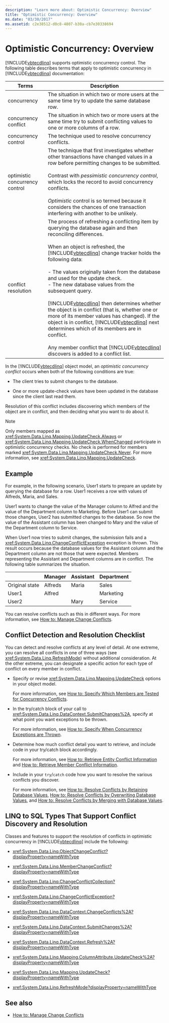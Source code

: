 ```yaml
---
description: "Learn more about: Optimistic Concurrency: Overview"
title: "Optimistic Concurrency: Overview"
ms.date: "03/30/2017"
ms.assetid: c2e38512-d0c8-4807-b30a-cb7e30338694
---
```

# Optimistic Concurrency: Overview

[!INCLUDE[vbtecdlinq](../../../../../../includes/vbtecdlinq-md.md)] supports optimistic concurrency control. The following table describes terms that apply to optimistic concurrency in [!INCLUDE[vbtecdlinq](../../../../../../includes/vbtecdlinq-md.md)] documentation:  
  
|Terms|Description|  
|-----------|-----------------|  
|concurrency|The situation in which two or more users at the same time try to update the same database row.|  
|concurrency conflict|The situation in which two or more users at the same time try to submit conflicting values to one or more columns of a row.|  
|concurrency control|The technique used to resolve concurrency conflicts.|  
|optimistic concurrency control|The technique that first investigates whether other transactions have changed values in a row before permitting changes to be submitted.<br /><br /> Contrast with *pessimistic concurrency control*, which locks the record to avoid concurrency conflicts.<br /><br /> *Optimistic* control is so termed because it considers the chances of one transaction interfering with another to be unlikely.|  
|conflict resolution|The process of refreshing a conflicting item by querying the database again and then reconciling differences.<br /><br /> When an object is refreshed, the [!INCLUDE[vbtecdlinq](../../../../../../includes/vbtecdlinq-md.md)] change tracker holds the following data:<br /><br /> -   The values originally taken from the database and used for the update check.<br />-   The new database values from the subsequent query.<br /><br /> [!INCLUDE[vbtecdlinq](../../../../../../includes/vbtecdlinq-md.md)] then determines whether the object is in conflict (that is, whether one or more of its member values has changed). If the object is in conflict, [!INCLUDE[vbtecdlinq](../../../../../../includes/vbtecdlinq-md.md)] next determines which of its members are in conflict.<br /><br /> Any member conflict that [!INCLUDE[vbtecdlinq](../../../../../../includes/vbtecdlinq-md.md)] discovers is added to a conflict list.|  
  
 In the [!INCLUDE[vbtecdlinq](../../../../../../includes/vbtecdlinq-md.md)] object model, an *optimistic concurrency conflict* occurs when both of the following conditions are true:  
  
- The client tries to submit changes to the database.  
  
- One or more update-check values have been updated in the database since the client last read them.  
  
 Resolution of this conflict includes discovering which members of the object are in conflict, and then deciding what you want to do about it.  
  
> [!NOTE]
> Only members mapped as <xref:System.Data.Linq.Mapping.UpdateCheck.Always> or <xref:System.Data.Linq.Mapping.UpdateCheck.WhenChanged> participate in optimistic concurrency checks. No check is performed for members marked <xref:System.Data.Linq.Mapping.UpdateCheck.Never>. For more information, see <xref:System.Data.Linq.Mapping.UpdateCheck>.  
  
## Example  

 For example, in the following scenario, User1 starts to prepare an update by querying the database for a row. User1 receives a row with values of Alfreds, Maria, and Sales.  
  
 User1 wants to change the value of the Manager column to Alfred and the value of the Department column to Marketing. Before User1 can submit those changes, User2 has submitted changes to the database. So now the value of the Assistant column has been changed to Mary and the value of the Department column to Service.  
  
 When User1 now tries to submit changes, the submission fails and a <xref:System.Data.Linq.ChangeConflictException> exception is thrown. This result occurs because the database values for the Assistant column and the Department column are not those that were expected. Members representing the Assistant and Department columns are in conflict. The following table summarizes the situation.  
  
||Manager|Assistant|Department|  
|------|-------------|---------------|----------------|  
|Original state|Alfreds|Maria|Sales|  
|User1|Alfred||Marketing|  
|User2||Mary|Service|  
  
 You can resolve conflicts such as this in different ways. For more information, see [How to: Manage Change Conflicts](how-to-manage-change-conflicts.md).  
  
## Conflict Detection and Resolution Checklist  

 You can detect and resolve conflicts at any level of detail. At one extreme, you can resolve all conflicts in one of three ways (see <xref:System.Data.Linq.RefreshMode>) without additional consideration. At the other extreme, you can designate a specific action for each type of conflict on every member in conflict.  
  
- Specify or revise <xref:System.Data.Linq.Mapping.UpdateCheck> options in your object model.  
  
     For more information, see [How to: Specify Which Members are Tested for Concurrency Conflicts](how-to-specify-which-members-are-tested-for-concurrency-conflicts.md).  
  
- In the try/catch block of your call to <xref:System.Data.Linq.DataContext.SubmitChanges%2A>, specify at what point you want exceptions to be thrown.  
  
     For more information, see [How to: Specify When Concurrency Exceptions are Thrown](how-to-specify-when-concurrency-exceptions-are-thrown.md).  
  
- Determine how much conflict detail you want to retrieve, and include code in your try/catch block accordingly.  
  
     For more information, see [How to: Retrieve Entity Conflict Information](how-to-retrieve-entity-conflict-information.md) and [How to: Retrieve Member Conflict Information](how-to-retrieve-member-conflict-information.md).  
  
- Include in your `try`/`catch` code how you want to resolve the various conflicts you discover.  
  
     For more information, see [How to: Resolve Conflicts by Retaining Database Values](how-to-resolve-conflicts-by-retaining-database-values.md), [How to: Resolve Conflicts by Overwriting Database Values](how-to-resolve-conflicts-by-overwriting-database-values.md), and [How to: Resolve Conflicts by Merging with Database Values](how-to-resolve-conflicts-by-merging-with-database-values.md).  
  
## LINQ to SQL Types That Support Conflict Discovery and Resolution  

 Classes and features to support the resolution of conflicts in optimistic concurrency in [!INCLUDE[vbtecdlinq](../../../../../../includes/vbtecdlinq-md.md)] include the following:  
  
- <xref:System.Data.Linq.ObjectChangeConflict?displayProperty=nameWithType>  
  
- <xref:System.Data.Linq.MemberChangeConflict?displayProperty=nameWithType>  
  
- <xref:System.Data.Linq.ChangeConflictCollection?displayProperty=nameWithType>  
  
- <xref:System.Data.Linq.ChangeConflictException?displayProperty=nameWithType>  
  
- <xref:System.Data.Linq.DataContext.ChangeConflicts%2A?displayProperty=nameWithType>  
  
- <xref:System.Data.Linq.DataContext.SubmitChanges%2A?displayProperty=nameWithType>  
  
- <xref:System.Data.Linq.DataContext.Refresh%2A?displayProperty=nameWithType>  
  
- <xref:System.Data.Linq.Mapping.ColumnAttribute.UpdateCheck%2A?displayProperty=nameWithType>  
  
- <xref:System.Data.Linq.Mapping.UpdateCheck?displayProperty=nameWithType>  
  
- <xref:System.Data.Linq.RefreshMode?displayProperty=nameWithType>  
  
## See also

- [How to: Manage Change Conflicts](how-to-manage-change-conflicts.md)
